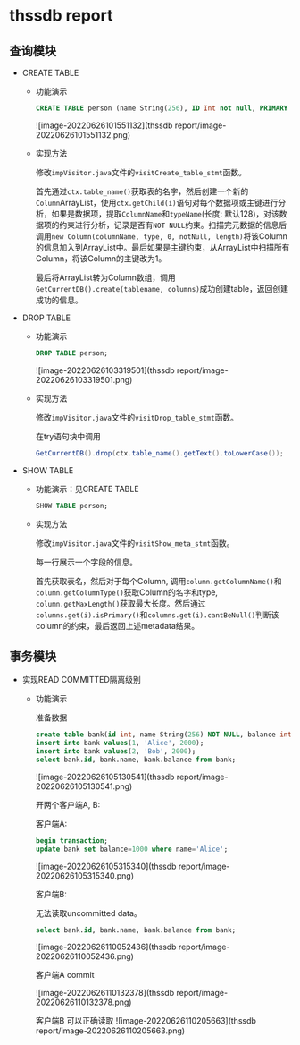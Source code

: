 # thssdb report

## 查询模块

* CREATE TABLE

  * 功能演示

    ```sql
    CREATE TABLE person (name String(256), ID Int not null, PRIMARY KEY(ID))
    ```

    ![image-20220626101551132](thssdb report/image-20220626101551132.png)

  * 实现方法

    修改`impVisitor.java`文件的`visitCreate_table_stmt`函数。

    首先通过`ctx.table_name()`获取表的名字，然后创建一个新的`Column`ArrayList，使用`ctx.getChild(i)`语句对每个数据项或主键进行分析，如果是数据项，提取`ColumnName`和`typeName`(长度: 默认128)，对该数据项的约束进行分析，记录是否有`NOT NULL`约束。扫描完元数据的信息后调用`new Column(columnName, type, 0, notNull, length)`将该Column的信息加入到ArrayList中。最后如果是主键约束，从ArrayList中扫描所有Column，将该Column的主键改为1。

    最后将ArrayList转为Column数组，调用`GetCurrentDB().create(tablename, columns)`成功创建table，返回创建成功的信息。

* DROP TABLE

  * 功能演示

    ```sql
    DROP TABLE person;
    ```

    ![image-20220626103319501](thssdb report/image-20220626103319501.png)

  * 实现方法

    修改`impVisitor.java`文件的`visitDrop_table_stmt`函数。

    在try语句块中调用

    ```java
    GetCurrentDB().drop(ctx.table_name().getText().toLowerCase());
    ```

* SHOW TABLE

  * 功能演示：见CREATE TABLE

    ```sql
    SHOW TABLE person;
    ```

  * 实现方法

    修改`impVisitor.java`文件的`visitShow_meta_stmt`函数。

    每一行展示一个字段的信息。

    首先获取表名，然后对于每个Column, 调用`column.getColumnName()`和`column.getColumnType()`获取Column的名字和type, `column.getMaxLength()`获取最大长度。然后通过`columns.get(i).isPrimary()`和`columns.get(i).cantBeNull()`判断该column的约束，最后返回上述metadata结果。





## 事务模块

* 实现READ COMMITTED隔离级别

  * 功能演示

    准备数据

    ```sql
    create table bank(id int, name String(256) NOT NULL, balance int NOT NULL, PRIMARY KEY(id));
    insert into bank values(1, 'Alice', 2000);
    insert into bank values(2, 'Bob', 2000);
    select bank.id, bank.name, bank.balance from bank;
    ```

    ![image-20220626105130541](thssdb report/image-20220626105130541.png)

    开两个客户端A, B:

    客户端A:

    ```sql
    begin transaction;
    update bank set balance=1000 where name='Alice';
    ```

    ![image-20220626105315340](thssdb report/image-20220626105315340.png)

    客户端B:

    无法读取uncommitted data。

    ```sql
    select bank.id, bank.name, bank.balance from bank;
    ```

    ![image-20220626110052436](thssdb report/image-20220626110052436.png)

    客户端A commit

    ![image-20220626110132378](thssdb report/image-20220626110132378.png)

    客户端B 可以正确读取 ![image-20220626110205663](thssdb report/image-20220626110205663.png)